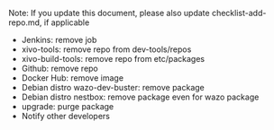 Note: If you update this document, please also update checklist-add-repo.md, if applicable

- Jenkins: remove job
- xivo-tools: remove repo from dev-tools/repos
- xivo-build-tools: remove repo from etc/packages
- Github: remove repo
- Docker Hub: remove image
- Debian distro wazo-dev-buster: remove package
- Debian distro nestbox: remove package even for wazo package
- upgrade: purge package
- Notify other developers
